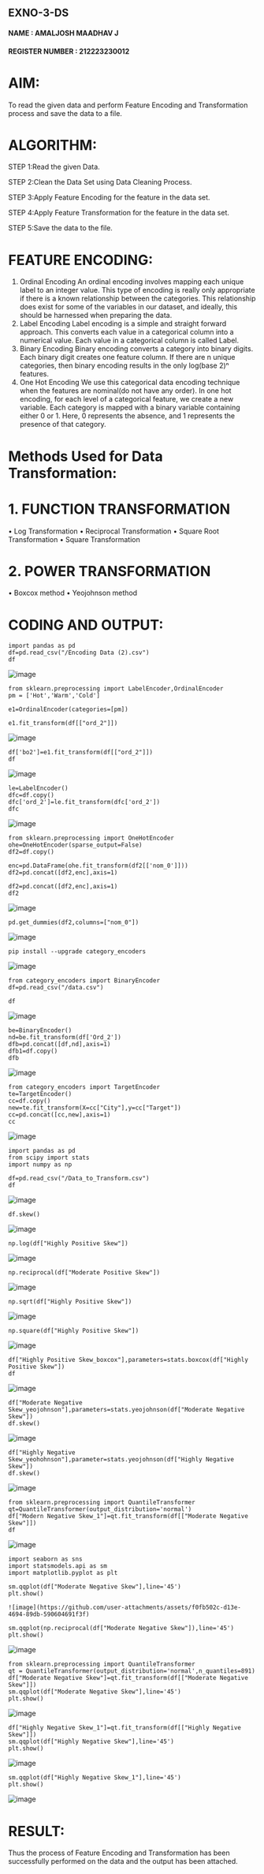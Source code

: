 ## EXNO-3-DS
#### NAME : AMALJOSH MAADHAV J
#### REGISTER NUMBER : 212223230012
# AIM:
To read the given data and perform Feature Encoding and Transformation process and save the data to a file.

# ALGORITHM:
STEP 1:Read the given Data.

STEP 2:Clean the Data Set using Data Cleaning Process.

STEP 3:Apply Feature Encoding for the feature in the data set.

STEP 4:Apply Feature Transformation for the feature in the data set.

STEP 5:Save the data to the file.

# FEATURE ENCODING:
1. Ordinal Encoding
An ordinal encoding involves mapping each unique label to an integer value. This type of encoding is really only appropriate if there is a known relationship between the categories. This relationship does exist for some of the variables in our dataset, and ideally, this should be harnessed when preparing the data.
2. Label Encoding
Label encoding is a simple and straight forward approach. This converts each value in a categorical column into a numerical value. Each value in a categorical column is called Label.
3. Binary Encoding
Binary encoding converts a category into binary digits. Each binary digit creates one feature column. If there are n unique categories, then binary encoding results in the only log(base 2)ⁿ features.
4. One Hot Encoding
We use this categorical data encoding technique when the features are nominal(do not have any order). In one hot encoding, for each level of a categorical feature, we create a new variable. Each category is mapped with a binary variable containing either 0 or 1. Here, 0 represents the absence, and 1 represents the presence of that category.

# Methods Used for Data Transformation:
  # 1. FUNCTION TRANSFORMATION
• Log Transformation
• Reciprocal Transformation
• Square Root Transformation
• Square Transformation
  # 2. POWER TRANSFORMATION
• Boxcox method
• Yeojohnson method

# CODING AND OUTPUT:
```
import pandas as pd
df=pd.read_csv("/Encoding Data (2).csv")
df
```
![image](https://github.com/user-attachments/assets/86ed34f4-b1e9-4464-a0af-9a60d0e0ca6c)
```
from sklearn.preprocessing import LabelEncoder,OrdinalEncoder
pm = ['Hot','Warm','Cold']
```
```
e1=OrdinalEncoder(categories=[pm])
```
```
e1.fit_transform(df[["ord_2"]])
```
![image](https://github.com/user-attachments/assets/d2fcdf3a-d69d-41c8-8a89-2b1c2b166f5a)
```
df['bo2']=e1.fit_transform(df[["ord_2"]])
df
```
![image](https://github.com/user-attachments/assets/b4467a5c-4162-4011-b50c-1ce0b59878ff)
```
le=LabelEncoder()
dfc=df.copy()
dfc['ord_2']=le.fit_transform(dfc['ord_2'])
dfc
```
![image](https://github.com/user-attachments/assets/9f8c929b-cff8-4b4c-9e23-7a0d6401cc2c)
```
from sklearn.preprocessing import OneHotEncoder
ohe=OneHotEncoder(sparse_output=False)
df2=df.copy()
```
```
enc=pd.DataFrame(ohe.fit_transform(df2[['nom_0']]))
df2=pd.concat([df2,enc],axis=1)
```
```
df2=pd.concat([df2,enc],axis=1)
df2
```
![image](https://github.com/user-attachments/assets/a90f9018-2ea6-4a74-9c55-c125bd8a5807)
```
pd.get_dummies(df2,columns=["nom_0"])
```
![image](https://github.com/user-attachments/assets/4b82dfea-88c4-4023-a16d-4b2bb0867e18)
```
pip install --upgrade category_encoders
```
![image](https://github.com/user-attachments/assets/22adc802-0113-44a4-adfd-221b076f89ba)
```
from category_encoders import BinaryEncoder
df=pd.read_csv("/data.csv")
```
```
df
```
![image](https://github.com/user-attachments/assets/ca3fc96e-5640-4185-a1ef-6d9ff89bec94)
```
be=BinaryEncoder()
nd=be.fit_transform(df['Ord_2'])
dfb=pd.concat([df,nd],axis=1)
dfb1=df.copy()
dfb
```
![image](https://github.com/user-attachments/assets/07196b4c-d5f0-4287-993d-ae9ad3158ed5)
```
from category_encoders import TargetEncoder
te=TargetEncoder()
cc=df.copy()
new=te.fit_transform(X=cc["City"],y=cc["Target"])
cc=pd.concat([cc,new],axis=1)
cc
```
![image](https://github.com/user-attachments/assets/68fc7c7e-6423-4acd-b81e-a8eb5aa1d3de)
```
import pandas as pd
from scipy import stats
import numpy as np
```
```
df=pd.read_csv("/Data_to_Transform.csv")
df
```
![image](https://github.com/user-attachments/assets/207b6d58-9f93-4f66-a296-8616fcc84abe)
```
df.skew()
```
![image](https://github.com/user-attachments/assets/106ac3ff-5378-4a23-850f-644df934d719)
```
np.log(df["Highly Positive Skew"])
```
![image](https://github.com/user-attachments/assets/f4163122-4309-4c85-9ecb-828bdbbd5ce2)
```
np.reciprocal(df["Moderate Positive Skew"])
```
![image](https://github.com/user-attachments/assets/2d15b5fc-deea-44c8-a013-d656413b1c56)
```
np.sqrt(df["Highly Positive Skew"])
```
![image](https://github.com/user-attachments/assets/85dc47cb-421a-4146-81da-5ce9afb9bbae)
```
np.square(df["Highly Positive Skew"])
```
![image](https://github.com/user-attachments/assets/15bbfafc-bd8d-4347-a942-d45b7fe13a42)
```
df["Highly Positive Skew_boxcox"],parameters=stats.boxcox(df["Highly Positive Skew"])
df
```
![image](https://github.com/user-attachments/assets/be994f06-e1b9-4dae-84e2-c8947791b62b)
```
df["Moderate Negative Skew_yeojohnson"],parameters=stats.yeojohnson(df["Moderate Negative Skew"])
df.skew()
```
![image](https://github.com/user-attachments/assets/47820774-6a7c-4b06-8f2a-8a8408278f4f)
```
df["Highly Negative Skew_yeohohnson"],parameter=stats.yeojohnson(df["Highly Negative Skew"])
df.skew()
```
![image](https://github.com/user-attachments/assets/8fbce5c3-9553-4f5f-a6b0-b3bb727b5ecf)
```
from sklearn.preprocessing import QuantileTransformer
qt=QuantileTransformer(output_distribution='normal')
df["Modern Negative Skew_1"]=qt.fit_transform(df[["Moderate Negative Skew"]])
df
```
![image](https://github.com/user-attachments/assets/51650479-9ddf-4554-8a73-5c9b4c219d88)
```
import seaborn as sns
import statsmodels.api as sm
import matplotlib.pyplot as plt
```
```
sm.qqplot(df["Moderate Negative Skew"],line='45')
plt.show()
```
```
![image](https://github.com/user-attachments/assets/f0fb502c-d13e-4694-89db-590604691f3f)
```
```
sm.qqplot(np.reciprocal(df["Moderate Negative Skew"]),line='45')
plt.show()
```
![image](https://github.com/user-attachments/assets/d5aae494-841f-461b-bc52-0876ee9b57be)
```
from sklearn.preprocessing import QuantileTransformer
qt = QuantileTransformer(output_distribution='normal',n_quantiles=891)
df["Moderate Negative Skew"]=qt.fit_transform(df[["Moderate Negative Skew"]])
sm.qqplot(df["Moderate Negative Skew"],line='45')
plt.show()
```
![image](https://github.com/user-attachments/assets/fcab3f35-405c-4526-b945-7935c8b44462)
```
df["Highly Negative Skew_1"]=qt.fit_transform(df[["Highly Negative Skew"]])
sm.qqplot(df["Highly Negative Skew"],line='45')
plt.show()
```
![image](https://github.com/user-attachments/assets/a3c5349d-6503-465a-a54a-49bdf9135c6c)
```
sm.qqplot(df["Highly Negative Skew_1"],line='45')
plt.show()
```
![image](https://github.com/user-attachments/assets/ce67379d-0946-44c1-b2b6-450b05fd7159)

# RESULT:

Thus the process of Feature Encoding and Transformation has been successfully performed on the data and the output has been attached.

       
